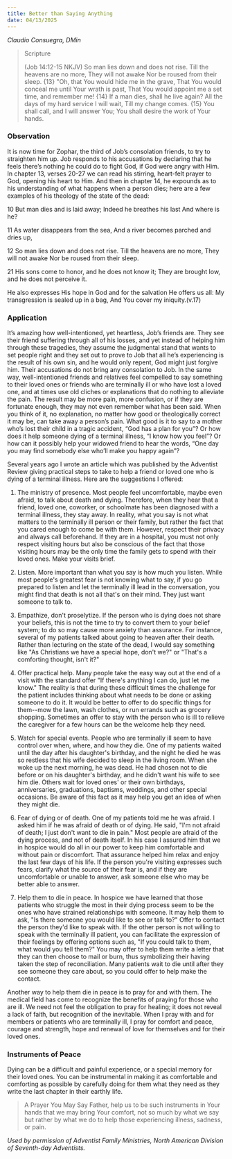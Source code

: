 ```yaml
---
title: Better than Saying Anything
date: 04/13/2025
---
```


_Claudio Consuegra, DMin_

> <p>Scripture</p>
> (Job 14:12-15 NKJV) So man lies down and does not rise. Till the heavens are no more, They will not awake Nor be roused from their sleep. {13} "Oh, that You would hide me in the grave, That You would conceal me until Your wrath is past, That You would appoint me a set time, and remember me! {14} If a man dies, shall he live again? All the days of my hard service I will wait, Till my change comes. {15} You shall call, and I will answer You; You shall desire the work of Your hands.

### Observation

It is now time for Zophar, the third of Job’s consolation friends, to try to straighten him up. Job responds to his accusations by declaring that he feels there’s nothing he could do to fight God, if God were angry with Him. In chapter 13, verses 20-27 we can read his stirring, heart-felt prayer to God, opening his heart to Him. And then in chapter 14, he expounds as to his understanding of what happens when a person dies; here are a few examples of his theology of the state of the dead:

10 But man dies and is laid away; Indeed he breathes his last And where is he?

11 As water disappears from the sea, And a river becomes parched and dries up,

12 So man lies down and does not rise. Till the heavens are no more, They will not awake Nor be roused from their sleep.

21 His sons come to honor, and he does not know it; They are brought low, and he does not perceive it.

He also expresses His hope in God and for the salvation He offers us all: My transgression is sealed up in a bag, And You cover my iniquity.(v.17)

### Application

It’s amazing how well-intentioned, yet heartless, Job’s friends are. They see their friend suffering through all of his losses, and yet instead of helping him through these tragedies, they assume the judgmental stand that wants to set people right and they set out to prove to Job that all he’s experiencing is the result of his own sin, and he would only repent, God might just forgive him. Their accusations do not bring any consolation to Job. In the same way, well-intentioned friends and relatives feel compelled to say something to their loved ones or friends who are terminally ill or who have lost a loved one, and at times use old cliches or explanations that do nothing to alleviate the pain. The result may be more pain, more confusion, or if they are fortunate enough, they may not even remember what has been said. When you think of it, no explanation, no matter how good or theologically correct it may be, can take away a person’s pain. What good is it to say to a mother who’s lost their child in a tragic accident, “God has a plan for you”? Or how does it help someone dying of a terminal illness, “I know how you feel”? Or how can it possibly help your widowed friend to hear the words, “One day you may find somebody else who’ll make you happy again”?

Several years ago I wrote an article which was published by the Adventist Review giving practical steps to take to help a friend or loved one who is dying of a terminal illness. Here are the suggestions I offered:

1. The ministry of presence. Most people feel uncomfortable, maybe even afraid, to talk about death and dying. Therefore, when they hear that a friend, loved one, coworker, or schoolmate has been diagnosed with a terminal illness, they stay away. In reality, what you say is not what matters to the terminally ill person or their family, but rather the fact that you cared enough to come be with them. However, respect their privacy and always call beforehand. If they are in a hospital, you must not only respect visiting hours but also be conscious of the fact that those visiting hours may be the only time the family gets to spend with their loved ones. Make your visits brief.

2. Listen. More important than what you say is how much you listen. While most people's greatest fear is not knowing what to say, if you go prepared to listen and let the terminally ill lead in the conversation, you might find that death is not all that's on their mind. They just want someone to talk to.

3. Empathize, don't proselytize. If the person who is dying does not share your beliefs, this is not the time to try to convert them to your belief system; to do so may cause more anxiety than assurance. For instance, several of my patients talked about going to heaven after their death. Rather than lecturing on the state of the dead, I would say something like "As Christians we have a special hope, don't we?" or "That's a comforting thought, isn't it?"

4. Offer practical help. Many people take the easy way out at the end of a visit with the standard offer "If there's anything I can do, just let me know." The reality is that during these difficult times the challenge for the patient includes thinking about what needs to be done or asking someone to do it. It would be better to offer to do specific things for them--mow the lawn, wash clothes, or run errands such as grocery shopping. Sometimes an offer to stay with the person who is ill to relieve the caregiver for a few hours can be the welcome help they need.

5. Watch for special events. People who are terminally ill seem to have control over when, where, and how they die. One of my patients waited until the day after his daughter's birthday, and the night he died he was so restless that his wife decided to sleep in the living room. When she woke up the next morning, he was dead. He had chosen not to die before or on his daughter's birthday, and he didn't want his wife to see him die. Others wait for loved ones' or their own birthdays, anniversaries, graduations, baptisms, weddings, and other special occasions. Be aware of this fact as it may help you get an idea of when they might die.

6. Fear of dying or of death. One of my patients told me he was afraid. I asked him if he was afraid of death or of dying. He said, "I'm not afraid of death; I just don't want to die in pain." Most people are afraid of the dying process, and not of death itself. In his case I assured him that we in hospice would do all in our power to keep him comfortable and without pain or discomfort. That assurance helped him relax and enjoy the last few days of his life. If the person you're visiting expresses such fears, clarify what the source of their fear is, and if they are uncomfortable or unable to answer, ask someone else who may be better able to answer.

7. Help them to die in peace. In hospice we have learned that those patients who struggle the most in their dying process seem to be the ones who have strained relationships with someone. It may help them to ask, "Is there someone you would like to see or talk to?" Offer to contact the person they'd like to speak with. If the other person is not willing to speak with the terminally ill patient, you can facilitate the expression of their feelings by offering options such as, "If you could talk to them, what would you tell them?" You may offer to help them write a letter that they can then choose to mail or burn, thus symbolizing their having taken the step of reconciliation. Many patients wait to die until after they see someone they care about, so you could offer to help make the contact.

Another way to help them die in peace is to pray for and with them. The medical field has come to recognize the benefits of praying for those who are ill. We need not feel the obligation to pray for healing; it does not reveal a lack of faith, but recognition of the inevitable. When I pray with and for members or patients who are terminally ill, I pray for comfort and peace, courage and strength, hope and renewal of love for themselves and for their loved ones.

### Instruments of Peace

Dying can be a difficult and painful experience, or a special memory for their loved ones. You can be instrumental in making it as comfortable and comforting as possible by carefully doing for them what they need as they write the last chapter in their earthly life.

> <callout>A Prayer You May Say</callout>
> Father, help us to be such instruments in Your hands that we may bring Your comfort, not so much by what we say but rather by what we do to help those experiencing illness, sadness, or pain.

_Used by permission of Adventist Family Ministries, North American Division of Seventh-day Adventists._